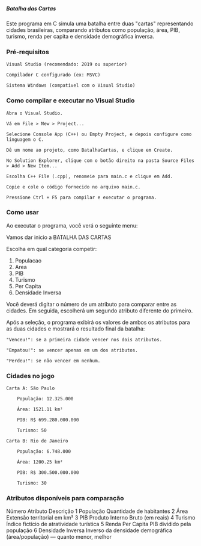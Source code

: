 ##### Batalha das Cartas #####

Este programa em C simula uma batalha entre duas "cartas" representando cidades brasileiras, comparando atributos como população, área, PIB, turismo, renda per capita e densidade demográfica inversa.

### Pré-requisitos

    Visual Studio (recomendado: 2019 ou superior)

    Compilador C configurado (ex: MSVC)

    Sistema Windows (compatível com o Visual Studio)

### Como compilar e executar no Visual Studio

    Abra o Visual Studio.

    Vá em File > New > Project...

    Selecione Console App (C++) ou Empty Project, e depois configure como linguagem o C.

    Dê um nome ao projeto, como BatalhaCartas, e clique em Create.

    No Solution Explorer, clique com o botão direito na pasta Source Files > Add > New Item...

    Escolha C++ File (.cpp), renomeie para main.c e clique em Add.

    Copie e cole o código fornecido no arquivo main.c.

    Pressione Ctrl + F5 para compilar e executar o programa.

### Como usar

Ao executar o programa, você verá o seguinte menu:

Vamos dar inicio a BATALHA DAS CARTAS

Escolha em qual categoria competir:

1. Populacao
2. Area
3. PIB
4. Turismo
5. Per Capita
6. Densidade Inversa

Você deverá digitar o número de um atributo para comparar entre as cidades. Em seguida, escolherá um segundo atributo diferente do primeiro.

Após a seleção, o programa exibirá os valores de ambos os atributos para as duas cidades e mostrará o resultado final da batalha:

    "Venceu!": se a primeira cidade vencer nos dois atributos.

    "Empatou!": se vencer apenas em um dos atributos.

    "Perdeu!": se não vencer em nenhum.

### Cidades no jogo

    Carta A: São Paulo

        População: 12.325.000

        Área: 1521.11 km²

        PIB: R$ 699.280.000.000

        Turismo: 50

    Carta B: Rio de Janeiro

        População: 6.748.000

        Área: 1200.25 km²

        PIB: R$ 300.500.000.000

        Turismo: 30

### Atributos disponíveis para comparação
Número	Atributo	    Descrição
1	    População	        Quantidade de habitantes
2	    Área	            Extensão territorial em km²
3	    PIB	                Produto Interno Bruto (em reais)
4	    Turismo	            Índice fictício de atratividade turística
5	    Renda Per Capita	PIB dividido pela população
6	    Densidade Inversa	Inverso da densidade demográfica (área/população) — quanto menor, melhor
